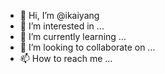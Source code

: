 - 👋 Hi, I’m @ikaiyang
- 👀 I’m interested in ...
- 🌱 I’m currently learning ...
- 💞️ I’m looking to collaborate on ...
- 📫 How to reach me ...

<!---
ikaiyang/ikaiyang is a ✨ special ✨ repository because its `README.md` (this file) appears on your GitHub profile.
You can click the Preview link to take a look at your changes.
--->
